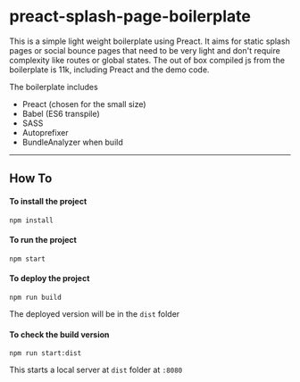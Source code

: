 # preact-splash-page-boilerplate

This is a simple light weight boilerplate using Preact. It aims for static splash pages or social bounce pages that need to be very light and don't require complexity like routes or global states. The out of box compiled js from the boilerplate is 11k, including Preact and the demo code.

The boilerplate includes 
- Preact (chosen for the small size)
- Babel (ES6 transpile)
- SASS
- Autoprefixer
- BundleAnalyzer when build

---

## How To

#### To install the project

`npm install`

####  To run the project

`npm start`

####  To deploy the project

`npm run build`

The deployed version will be in the `dist` folder

#### To check the build version

`npm run start:dist`

This starts a local server at `dist` folder at `:8080`

